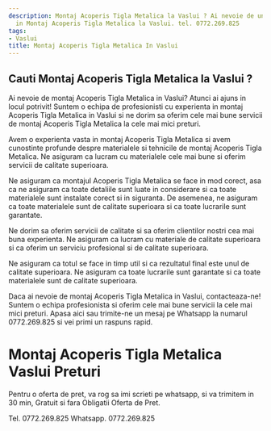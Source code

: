 ```yaml
---
description: Montaj Acoperis Tigla Metalica la Vaslui ? Ai nevoie de un profesionist
  in Montaj Acoperis Tigla Metalica la Vaslui. tel. 0772.269.825
tags:
- Vaslui
title: Montaj Acoperis Tigla Metalica In Vaslui
---
```



## Cauti Montaj Acoperis Tigla Metalica la Vaslui ?

Ai nevoie de montaj Acoperis Tigla Metalica in Vaslui? Atunci ai ajuns in locul potrivit! Suntem o echipa de profesionisti cu experienta in montaj Acoperis Tigla Metalica in Vaslui si ne dorim sa oferim cele mai bune servicii de montaj Acoperis Tigla Metalica la cele mai mici preturi. 

Avem o experienta vasta in montaj Acoperis Tigla Metalica si avem cunostinte profunde despre materialele si tehnicile de montaj Acoperis Tigla Metalica. Ne asiguram ca lucram cu materialele cele mai bune si oferim servicii de calitate superioara. 

Ne asiguram ca montajul Acoperis Tigla Metalica se face in mod corect, asa ca ne asiguram ca toate detaliile sunt luate in considerare si ca toate materialele sunt instalate corect si in siguranta. De asemenea, ne asiguram ca toate materialele sunt de calitate superioara si ca toate lucrarile sunt garantate. 

Ne dorim sa oferim servicii de calitate si sa oferim clientilor nostri cea mai buna experienta. Ne asiguram ca lucram cu materiale de calitate superioara si ca oferim un serviciu profesional si de calitate superioara. 

Ne asiguram ca totul se face in timp util si ca rezultatul final este unul de calitate superioara. Ne asiguram ca toate lucrarile sunt garantate si ca toate materialele sunt de calitate superioara.

Daca ai nevoie de montaj Acoperis Tigla Metalica in Vaslui, contacteaza-ne! Suntem o echipa profesionista si oferim cele mai bune servicii la cele mai mici preturi. Apasa aici sau trimite-ne un mesaj pe Whatsapp la numarul 0772.269.825 si vei primi un raspuns rapid.

# Montaj Acoperis Tigla Metalica Vaslui Preturi
Pentru o oferta de pret, va rog sa imi scrieti pe whatsapp, si va trimitem in 30 min, Gratuit si fara Obligatii Oferta de Pret.

Tel. 0772.269.825
Whatsapp. 0772.269.825